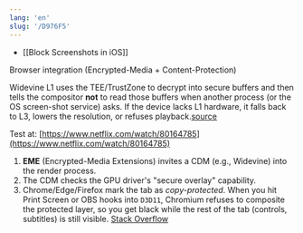 ```yaml
---
lang: 'en'
slug: '/D976F5'
---
```


- [[Block Screenshots in iOS]]


Browser integration (Encrypted-Media + Content-Protection)

Widevine L1	 uses the TEE/TrustZone to decrypt into secure buffers and then tells the compositor **not** to read those buffers when another process (or the OS screen-shot service) asks. If the device lacks L1 hardware, it falls back to L3, lowers the resolution, or refuses playback.[source](https://news.ycombinator.com/item?id=43223985)

Test at: [https://www.netflix.com/watch/80164785](https://www.netflix.com/watch/80164785)

1. **EME** (Encrypted-Media Extensions) invites a CDM (e.g., Widevine) into the render process.
2. The CDM checks the GPU driver's "secure overlay" capability.
3. Chrome/Edge/Firefox mark the tab as _copy-protected_. When you hit Print Screen or OBS hooks into `D3D11`, Chromium refuses to composite the protected layer, so you get black while the rest of the tab (controls, subtitles) is still visible. [Stack Overflow](https://stackoverflow.com/questions/63175756/how-does-netflix-prevent-users-from-taking-screenshots-of-chrome-browser?utm_source=chatgpt.com)